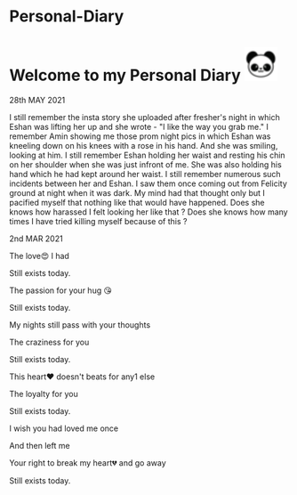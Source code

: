# Personal-Diary


# Welcome to my Personal Diary <img src="icon.png" width="60px"></h2>


28th MAY 2021

I still remember the insta story she uploaded after fresher's night in which Eshan was lifting her up and she wrote - "I like the way you grab me." I remember Amin showing me those prom night pics in which Eshan was kneeling down on his knees with a rose in his hand. And she was smiling, looking at him. I still remember Eshan holding her waist and resting his chin on her shoulder when she was just infront of me. She was also holding his hand which he had kept around her waist. I still remember numerous such incidents between her and Eshan. I saw them once coming out from Felicity ground at night when it was dark. My mind had that thought only but I pacified myself that nothing like that would have happened. Does she knows how harassed I felt looking her like that ? Does she knows how many times I have tried killing myself because of this ?



2nd MAR 2021

The love😍 I had

Still exists today.

The passion for your hug 😘

Still exists today.

My nights still pass with your thoughts 

The craziness for you

Still exists today.

This heart❤️ doesn't beats for any1 else

The loyalty for you

Still exists today.

I wish you had loved me once 

And then left me 

Your right to break my heart💔 and go away

Still exists today. 
